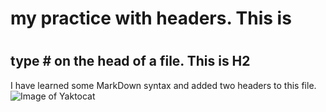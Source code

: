 # my practice with headers. This is <H1>
## type # on the head of a file. This is H2
I have learned some MarkDown syntax and added two headers to this file.
![Image of Yaktocat](https://octodex.github.com/images/yaktocat.png)
